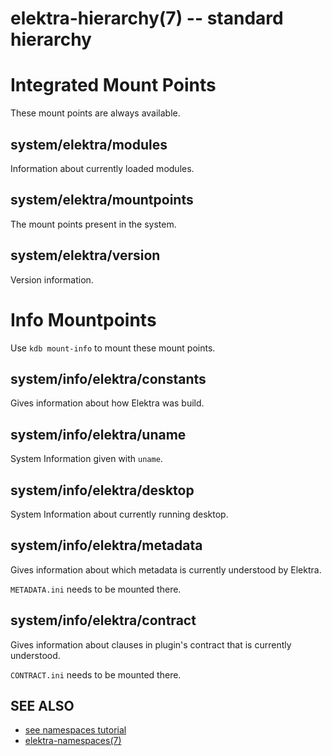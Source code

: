 # elektra-hierarchy(7) -- standard hierarchy

# Integrated Mount Points

These mount points are always available.

## system/elektra/modules

Information about currently loaded modules.

## system/elektra/mountpoints

The mount points present in the system.

## system/elektra/version

Version information.

# Info Mountpoints

Use `kdb mount-info` to mount these mount points.

## system/info/elektra/constants

Gives information about how Elektra was build.

## system/info/elektra/uname

System Information given with `uname`.

## system/info/elektra/desktop

System Information about currently running desktop.

## system/info/elektra/metadata

Gives information about which metadata is currently
understood by Elektra.

`METADATA.ini` needs to be mounted there.

## system/info/elektra/contract

Gives information about clauses in plugin's contract
that is currently understood.

`CONTRACT.ini` needs to be mounted there.

## SEE ALSO

- [see namespaces tutorial](/doc/tutorials/namespaces.md)
- [elektra-namespaces(7)](elektra-namespaces.md)
